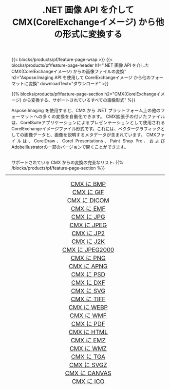 ﻿---
title: .NET 画像 API を介して CMX(CorelExchangeイメージ) から他の形式に変換する 
weight: 3920
url: /ja/net/conversion/from/cmx 
lang: ja
langdirlevel: 2
locales: zh-hans,ja,it,ru,de,es,fr,nl,id,lt,pl,pt,vi,tr,ko,zh-hant,ar,hi,th,sv,cs,uk,he
description: Aspose.Imaging を使用すると、CMX(CorelExchangeイメージ) から別のフォーマットに簡単に変換できます
---

{{< blocks/products/pf/feature-page-wrap >}}
{{< blocks/products/pf/feature-page-header h1=".NET 画像 API を介した CMX(CorelExchangeイメージ) からの画像ファイルの変換" h2="Aspose.Imaging API を使用して CorelExchangeイメージ から他のフォーマットに変換" downloadText="ダウンロード" >}}


{{% blocks/products/pf/feature-page-section  h2="CMX(CorelExchangeイメージ) から変換する、サポートされているすべての画像形式" %}}
<p align=justify>Aspose.Imaging を使用すると、CMX から .NET プラットフォーム上の他のフォーマットへの多くの変換を自動化できます。 CMX拡張子の付いたファイルは、CorelSuiteアプリケーションによるプレゼンテーションとして使用されるCorelExchangeイメージファイル形式です。これには、ベクターグラフィックとしての画像データと、画像を説明するメタデータが含まれています。 CMXファイルは、CorelDraw、Corel Presentations、Paint Shop Pro、およびAdobeIllustratorの一部のバージョンで開くことができます。</p>
<br/>
サポートされている CMX からの変換の完全なリスト:
{{% /blocks/products/pf/feature-page-section %}}
<div class="container-fluid productfamilypage bg-gray">
    <div class="convertypes bg-gray agp-content section">
        <div class="container">
		<hr style="margin-left:-20px;"/>
		<div class="row other-converters" style="gap: 10px;font-size: 19px;text-align:center;">
		    <div class='col-md-2 other-converter remove-lp remove-rp'><a href="/imaging/ja/net/conversion/cmx-to-bmp" style="padding:15px;">CMX に BMP</a></div><div class='col-md-2 other-converter remove-lp remove-rp'><a href="/imaging/ja/net/conversion/cmx-to-gif" style="padding:15px;">CMX に GIF</a></div><div class='col-md-2 other-converter remove-lp remove-rp'><a href="/imaging/ja/net/conversion/cmx-to-dicom" style="padding:15px;">CMX に DICOM</a></div><div class='col-md-2 other-converter remove-lp remove-rp'><a href="/imaging/ja/net/conversion/cmx-to-emf" style="padding:15px;">CMX に EMF</a></div><div class='col-md-2 other-converter remove-lp remove-rp'><a href="/imaging/ja/net/conversion/cmx-to-jpg" style="padding:15px;">CMX に JPG</a></div><div class='col-md-2 other-converter remove-lp remove-rp'><a href="/imaging/ja/net/conversion/cmx-to-jpeg" style="padding:15px;">CMX に JPEG</a></div><div class='col-md-2 other-converter remove-lp remove-rp'><a href="/imaging/ja/net/conversion/cmx-to-jp2" style="padding:15px;">CMX に JP2</a></div><div class='col-md-2 other-converter remove-lp remove-rp'><a href="/imaging/ja/net/conversion/cmx-to-j2k" style="padding:15px;">CMX に J2K</a></div><div class='col-md-2 other-converter remove-lp remove-rp'><a href="/imaging/ja/net/conversion/cmx-to-jpeg2000" style="padding:15px;">CMX に JPEG2000</a></div><div class='col-md-2 other-converter remove-lp remove-rp'><a href="/imaging/ja/net/conversion/cmx-to-png" style="padding:15px;">CMX に PNG</a></div><div class='col-md-2 other-converter remove-lp remove-rp'><a href="/imaging/ja/net/conversion/cmx-to-apng" style="padding:15px;">CMX に APNG</a></div><div class='col-md-2 other-converter remove-lp remove-rp'><a href="/imaging/ja/net/conversion/cmx-to-psd" style="padding:15px;">CMX に PSD</a></div><div class='col-md-2 other-converter remove-lp remove-rp'><a href="/imaging/ja/net/conversion/cmx-to-dxf" style="padding:15px;">CMX に DXF</a></div><div class='col-md-2 other-converter remove-lp remove-rp'><a href="/imaging/ja/net/conversion/cmx-to-svg" style="padding:15px;">CMX に SVG</a></div><div class='col-md-2 other-converter remove-lp remove-rp'><a href="/imaging/ja/net/conversion/cmx-to-tiff" style="padding:15px;">CMX に TIFF</a></div><div class='col-md-2 other-converter remove-lp remove-rp'><a href="/imaging/ja/net/conversion/cmx-to-webp" style="padding:15px;">CMX に WEBP</a></div><div class='col-md-2 other-converter remove-lp remove-rp'><a href="/imaging/ja/net/conversion/cmx-to-wmf" style="padding:15px;">CMX に WMF</a></div><div class='col-md-2 other-converter remove-lp remove-rp'><a href="/imaging/ja/net/conversion/cmx-to-pdf" style="padding:15px;">CMX に PDF</a></div><div class='col-md-2 other-converter remove-lp remove-rp'><a href="/imaging/ja/net/conversion/cmx-to-html" style="padding:15px;">CMX に HTML</a></div><div class='col-md-2 other-converter remove-lp remove-rp'><a href="/imaging/ja/net/conversion/cmx-to-emz" style="padding:15px;">CMX に EMZ</a></div><div class='col-md-2 other-converter remove-lp remove-rp'><a href="/imaging/ja/net/conversion/cmx-to-wmz" style="padding:15px;">CMX に WMZ</a></div><div class='col-md-2 other-converter remove-lp remove-rp'><a href="/imaging/ja/net/conversion/cmx-to-tga" style="padding:15px;">CMX に TGA</a></div><div class='col-md-2 other-converter remove-lp remove-rp'><a href="/imaging/ja/net/conversion/cmx-to-svgz" style="padding:15px;">CMX に SVGZ</a></div><div class='col-md-2 other-converter remove-lp remove-rp'><a href="/imaging/ja/net/conversion/cmx-to-canvas" style="padding:15px;">CMX に CANVAS</a></div><div class='col-md-2 other-converter remove-lp remove-rp'><a href="/imaging/ja/net/conversion/cmx-to-ico" style="padding:15px;">CMX に ICO</a></div>
                </div>
        </div>
    </div>
</div>
<br/>

